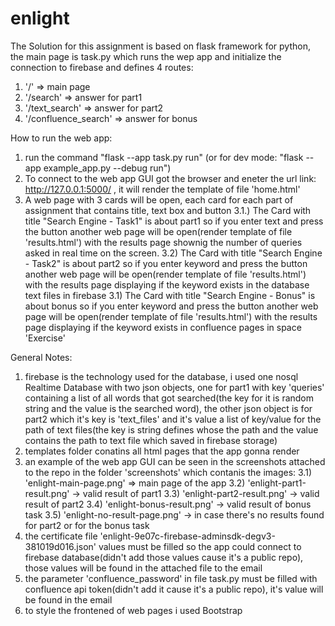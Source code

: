 # enlight

The Solution for this assignment is based on flask framework for python,
the main page is task.py which runs the wep app and initialize the connection to firebase and defines 4 routes:
1) '/' => main page
2) '/search' => answer for part1
3) '/text_search' => answer for part2
4) '/confluence_search' => answer for bonus

How to run the web app:
1) run the command "flask --app task.py run" (or for dev mode: "flask --app example_app.py --debug run")
2) To connect to the web app GUI got the browser and eneter the url link: http://127.0.0.1:5000/ , it will render the template of file 'home.html'
3) A web page with 3 cards will be open, each card for each part of assignment that contains title, text box and button
3.1.) The Card with title "Search Engine - Task1" is about part1 so if you enter text and press the button another web page will be open(render template of file 'results.html') with the results page shownig the number of queries asked in real time on the screen.
3.2) The Card with title "Search Engine - Task2" is about part2 so if you enter keyword and press the button another web page will be open(render template of file 'results.html') with the results page displaying if the keyword exists in the database text files in firebase
3.1) The Card with title "Search Engine - Bonus" is about bonus so if you enter keyword and press the button another web page will be open(render template of file 'results.html') with the results page displaying if the keyword exists in confluence pages in space 'Exercise'

General Notes:
1) firebase is the technology used for the database, i used one nosql Realtime Database with two json objects, one for part1 with key 'queries' containing a list of all words that got searched(the key for it is random string and the value is the searched word), 
the other json object is for part2 which it's key is 'text_files' and it's value a list of key/value for the path of text files(the key is string defines whose the path and the value contains the path to text file which saved in firebase storage)
2) templates folder conatins all html pages that the app gonna render
3) an example of the web app GUI can be seen in the screenshots attached to the repo in the folder 'screenshots' which contanis the images:
3.1) 'enlight-main-page.png' => main page of the app
3.2) 'enlight-part1-result.png' -> valid result of part1
3.3) 'enlight-part2-result.png' -> valid result of part2
3.4) 'enlight-bonus-result.png' -> valid result of bonus task
3.5) 'enlight-no-result-page.png' -> in case there's no results found for part2 or for the bonus task
4) the certificate file 'enlight-9e07c-firebase-adminsdk-degv3-381019d016.json' values must be filled so the app could connect to firebase database(didn't add those values cause it's a public repo), those values will be found in the attached file to the email
5) the parameter 'confluence_password' in file task.py must be filled with confluence api token(didn't add it  cause it's a public repo),
it's value will be found in the email
6) to style the frontened of web pages i used Bootstrap
